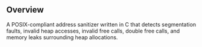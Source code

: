 ## Overview

A POSIX-compliant address sanitizer written in C that detects segmentation faults, invalid heap accesses, invalid free calls, double free calls, and memory leaks surrounding heap allocations.